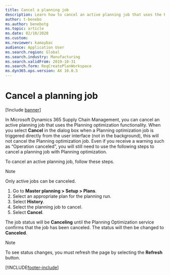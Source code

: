 ```yaml
---
title: Cancel a planning job
description: Learn how to cancel an active planning job that uses the Planning optimization functionality with a step-by-step process.
author: t-benebo
ms.author: benebotg
ms.topic: article
ms.date: 02/18/2020
ms.custom: 
ms.reviewer: kamaybac 
audience: Application User
ms.search.region: Global
ms.search.industry: Manufacturing
ms.search.validFrom: 2019-10-31
ms.search.form: ReqCreatePlanWorkspace
ms.dyn365.ops.version: AX 10.0.5
---
```


# Cancel a planning job

[!include [banner](../../includes/banner.md)]

In Microsoft Dynamics 365 Supply Chain Management, you can cancel an active planning job that uses the Planning optimization functionality. When you select **Cancel** in the dialog box when a Planning optimization job is triggered directly from the user interface (not in the background), this will not cancel the Planning optimization job. Even if you receive a warning such as “Operation canceled”, you will still need to use the following steps to cancel a planning job with Planning optimization.

To cancel an active planning job, follow these steps.

> [!NOTE]
> Only active jobs can be canceled.

1. Go to **Master planning \> Setup \> Plans**.
2. Select an appropriate plan for the planning run.
3. Select **History**.
4. Select the planning job to cancel.
5. Select **Cancel**.

The job status will be **Canceling** until the Planning Optimization service confirms that the job has been canceled. The status will then be changed to **Canceled**.

> [!NOTE]
> To see status changes, you must refresh the page by selecting the **Refresh** button.


[!INCLUDE[footer-include](../../../includes/footer-banner.md)]
